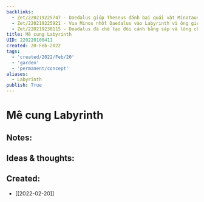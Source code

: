 ```yaml
---
backlinks:
  - Zet/220219225747 - Daedalus giúp Theseus đánh bại quái vật Minotaur
  - Zet/220219225921 - Vua Minos nhốt Daedalus vào Labyrinth vì ông giúp Theseus
  - Zet/220219230115 - Deadalus đã chế tạo đôi cánh bằng sáp và lông chim để thoát khỏi Labyrinth
title: Mê cung Labyrinth
UID: 220220100411
created: 20-Feb-2022
tags:
  - 'created/2022/Feb/20'
  - 'garden'
  - 'permanent/concept'
aliases:
  - Labyrinth
publish: True
---
```

# Mê cung Labyrinth

## Notes:


## Ideas & thoughts:



## Created:
- [[2022-02-20]]
